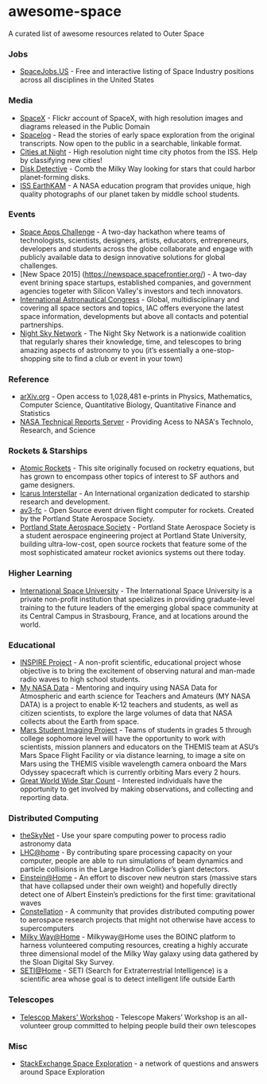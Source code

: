 # awesome-space
A curated list of awesome resources related to Outer Space

### Jobs

* [SpaceJobs.US](http://spacejobs.us/) - Free and interactive listing of Space Industry positions across all disciplines in the United States

### Media

* [SpaceX](https://www.flickr.com/photos/spacexphotos/) - Flickr account of SpaceX, with high resolution images and diagrams released in the Public Domain
* [Spacelog](http://spacelog.org) - Read the stories of early space exploration from the original transcripts. Now open to the public in a searchable, linkable format.
* [Cities at Night](http://www.citiesatnight.org/) - High resolution night time city photos from the ISS. Help by classifying new cities!
* [Disk Detective](http://diskdetective.org/) - Comb the Milky Way looking for stars that could harbor planet-forming disks.
* [ISS EarthKAM](https://earthkam.ucsd.edu/home/) - A NASA education program that provides unique, high quality photographs of our planet taken by middle school students.

### Events
* [Space Apps Challenge](https://2015.spaceappschallenge.org/) - A two-day hackathon where teams of technologists, scientists, designers, artists, educators, entrepreneurs, developers and students across the globe collaborate and engage with publicly available data to design innovative solutions for global challenges.
* [New Space 2015] (https://newspace.spacefrontier.org/) - A two-day event brining space startups, established companies, and government agencies togeter with  Silicon Valley's investors and tech innovators.
* [International Astronautical Congress](http://www.iafastro.org) -  Global, multidisciplinary and covering all space sectors and topics, IAC offers everyone the latest space information, developments but above all contacts and potential partnerships.
* [Night Sky Network](http://nightsky.jpl.nasa.gov/index.cfm) -  The Night Sky Network is a nationwide coalition that regularly shares their knowledge, time, and telescopes to bring amazing aspects of astronomy to you (it’s essentially a one-stop-shopping site to find a club or event in your town)

### Reference

* [arXiv.org](http://arxiv.org/) - Open access to 1,028,481 e-prints in Physics, Mathematics, Computer Science, Quantitative Biology, Quantitative Finance and Statistics
* [NASA Technical Reports Server](http://ntrs.nasa.gov/search.jsp) - Providing Acess to NASA's Technolo, Research, and Science

### Rockets & Starships

* [Atomic Rockets](http://www.projectrho.com/public_html/rocket/index.php) - This site originally focused on rocketry equations, but has grown to encompass other topics of interest to SF authors and game designers. 
* [Icarus Interstellar](http://www.icarusinterstellar.org/) - An International organization dedicated to starship research and development.
* [av3-fc](https://github.com/psas/av3-fc) - Open Source event driven flight computer for rockets. Created by the Portland State Aerospace Society.
* [Portland State Aerospace Society](http://psas.pdx.edu) - Portland State Aerospace Society is a student aerospace engineering project at Portland State University, building ultra-low-cost, open source rockets that feature some of the most sophisticated amateur rocket avionics systems out there today.

### Higher Learning

* [International Space University](http://www.isunet.edu) - The International Space University is a private non-profit institution that specializes in providing graduate-level training to the future leaders of the emerging global space community at its Central Campus in Strasbourg, France, and at locations around the world.


### Educational

* [INSPIRE Project](http://theinspireproject.org/) - A non-profit scientific, educational project whose objective is to bring the excitement of observing natural and man-made radio waves to high school students.
* [My NASA Data](http://mynasadata.larc.nasa.gov/) - Mentoring and inquiry using NASA Data for Atmospheric and earth science for Teachers and Amateurs (MY NASA DATA) is a project to enable K-12 teachers and students, as well as citizen scientists, to explore the large volumes of data that NASA collects about the Earth from space.
* [Mars Student Imaging Project](http://mars.nasa.gov/msip//) - Teams of students in grades 5 through college sophomore level will have the opportunity to work with scientists, mission planners and educators on the THEMIS team at ASU’s Mars Space Flight Facility or via distance learning, to image a site on Mars using the THEMIS visible wavelength camera onboard the Mars Odyssey spacecraft which is currently orbiting Mars every 2 hours.
* [Great World Wide Star Count](http://windows.ucar.edu/citizen_science/starcount/index.html/) - Interested individuals have the opportunity to get involved by making observations, and collecting and reporting data.


### Distributed Computing

* [theSkyNet](http://theskynet.org/) - Use your spare computing power to process radio astronomy data
* [LHC@home](http://lhcathome.web.cern.ch/) - By contributing spare processing capacity on your computer, people are able to run simulations of beam dynamics and particle collisions in the Large Hadron Collider’s giant detectors.
* [Einstein@Home](http://einstein.phys.uwm.edu) - An effort to discover new neutron stars (massive stars that have collapsed under their own weight) and hopefully directly detect one of Albert Einstein’s predictions for the first time: gravitational waves
* [Constellation](http://aerospaceresearch.net/constellation/) - A community that provides distributed computing power to aerospace research projects that might not otherwise have access to supercomputers
* [Milky Way@Home](http://milkyway.cs.rpi.edu/) - Milkyway@Home uses the BOINC platform to harness volunteered computing resources, creating a highly accurate three dimensional model of the Milky Way galaxy using data gathered by the Sloan Digital Sky Survey. 
* [SETI@Home](http://setiathome.berkeley.edu/) - SETI (Search for Extraterrestrial Intelligence) is a scientific area whose goal is to detect intelligent life outside Earth

### Telescopes

* [Telescop Makers' Workshop](http://www.chabotspace.org/visit/telescopeworkshop.asp/) - Telescope Makers’ Workshop is an all-volunteer group committed to helping people build their own telescopes

### Misc

* [StackExchange Space Exploration](https://space.stackexchange.com/) - a network of questions and answers around Space Exploration 
